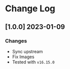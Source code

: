 # Change Log

## [1.0.0] 2023-01-09
### Changes

- Sync upstream
- Fix Images
- Tested with `v16.15.0`
